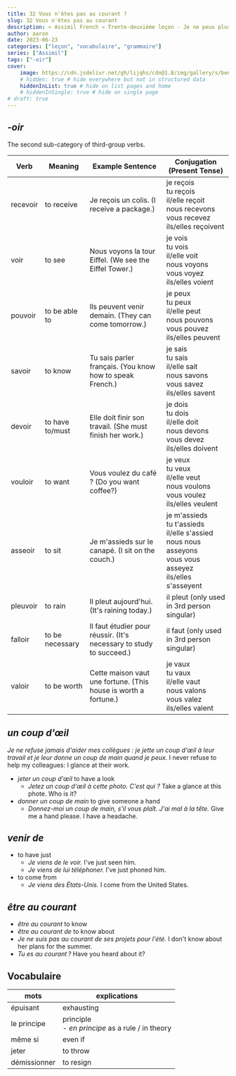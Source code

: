 ```yaml
---
title: 32 Vous n'êtes pas au courant ?
slug: 32 Vous n'êtes pas au courant
description: « Assimil French » Trente-deuxième leçon - Je ne peux plus continuer comme ça
author: aaron
date: 2023-06-23
categories: ["leçon", "vocabulaire", "grammaire"]
series: ["Assimil"]
tags: ["-oir"]
cover: 
    image: https://cdn.jsdelivr.net/gh/lijqhs/cdn@1.8/img/gallery/s/ben-o-bro-wpU4veNGnHg-unsplash.jpg
    # hidden: true # hide everywhere but not in structured data
    hiddenInList: true # hide on list pages and home
    # hiddenInSingle: true # hide on single page
# draft: true
---
```


## *-oir*

The second sub-category of third-group verbs.

| Verb | Meaning | Example Sentence | Conjugation (Present Tense) |
|------|---------|------------------|---------------------------|
| recevoir | to receive | Je reçois un colis. (I receive a package.) | je reçois<br>tu reçois<br>il/elle reçoit<br>nous recevons<br>vous recevez<br>ils/elles reçoivent |
| voir | to see | Nous voyons la tour Eiffel. (We see the Eiffel Tower.) | je vois<br>tu vois<br>il/elle voit<br>nous voyons<br>vous voyez<br>ils/elles voient |
| pouvoir | to be able to | Ils peuvent venir demain. (They can come tomorrow.) | je peux<br>tu peux<br>il/elle peut<br>nous pouvons<br>vous pouvez<br>ils/elles peuvent |
| savoir | to know | Tu sais parler français. (You know how to speak French.) | je sais<br>tu sais<br>il/elle sait<br>nous savons<br>vous savez<br>ils/elles savent |
| devoir | to have to/must | Elle doit finir son travail. (She must finish her work.) | je dois<br>tu dois<br>il/elle doit<br>nous devons<br>vous devez<br>ils/elles doivent |
| vouloir | to want | Vous voulez du café ? (Do you want coffee?) | je veux<br>tu veux<br>il/elle veut<br>nous voulons<br>vous voulez<br>ils/elles veulent |
| asseoir | to sit | Je m'assieds sur le canapé. (I sit on the couch.) | je m'assieds<br>tu t'assieds<br>il/elle s'assied<br>nous nous asseyons<br>vous vous asseyez<br>ils/elles s'asseyent |
| pleuvoir | to rain | Il pleut aujourd'hui. (It's raining today.) | il pleut (only used in 3rd person singular) |
| falloir | to be necessary | Il faut étudier pour réussir. (It's necessary to study to succeed.) | il faut (only used in 3rd person singular) |
| valoir | to be worth | Cette maison vaut une fortune. (This house is worth a fortune.) | je vaux<br>tu vaux<br>il/elle vaut<br>nous valons<br>vous valez<br>ils/elles valent |

## *un coup d'œil*

*Je ne refuse jamais d'aider mes collègues : je jette un coup d'œil à leur travail et je leur donne un coup de main quand je peux.* I never refuse to help my colleagues: I glance at their work.

- *jeter un coup d'œil* to have a look 
  - *Jetez un coup d'œil à cette photo. C'est qui ?* Take a glance at this phote. Who is it?
- *donner un coup de main* to give someone a hand
  - *Donnez-moi un coup de main, s'il vous plaît. J'ai mal à la tête.* Give me a hand please. I have a headache.

## *venir de*

- to have just
  - *Je viens de le voir.* I've just seen him.
  - *Je viens de lui téléphoner.* I've just phoned him.
- to come from
  - *Je viens des États-Unis.* I come from the United States.


## *être au courant*

- *être au courant* to know
- *être au courant de* to know about
- *Je ne suis pas au courant de ses projets pour l'été.* I don't know about her plans for the summer.
- *Tu es au courant ?* Have you heard about it?


## Vocabulaire

| mots | explications |
| ---- | ---- |
| épuisant | exhausting |
| le principe | principle <br> - *en principe* as a rule / in theory |
| même si | even if |
| jeter | to throw |
| démissionner | to resign |